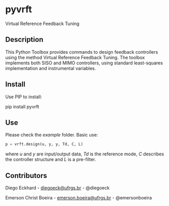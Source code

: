 # pyvrft

Virtual Reference Feedback Tuning

## Description

This Python Toolbox provides commands to design feedback controllers using the method Virtual Reference Feedback Tuning.
The toolbox implements both SISO and MIMO controllers, using standard least-squares implementation and instrumental variables.

## Install

Use PIP to install:

pip install pyvrft

## Use

Please check the *example* folder. Basic use:

```Python
p = vrft.design(u, y, y, Td, C, L)
```
where *u* and *y* are input/output data, *Td* is the reference mode, *C* describes the controller structure and *L* is a pre-filter.

## Contributors

Diego Eckhard - diegoeck@ufrgs.br - @diegoeck

Emerson Christ Boeira - emerson.boeira@ufrgs.br - @emersonboeira
